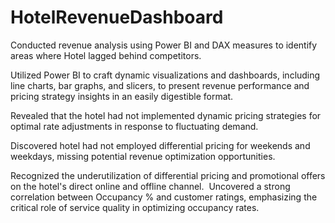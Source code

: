 # HotelRevenueDashboard
Conducted revenue analysis using Power BI and DAX measures to identify areas where Hotel lagged behind competitors.

Utilized Power BI to craft dynamic visualizations and dashboards, including line charts, bar graphs, and slicers, to present revenue performance and pricing strategy insights in an easily digestible format.

Revealed that the hotel had not implemented dynamic pricing strategies for optimal rate adjustments in response to fluctuating demand.

Discovered hotel had not employed differential pricing for weekends and weekdays, missing potential revenue optimization opportunities.

Recognized the underutilization of differential pricing and promotional offers on the hotel's direct online and offline channel.
﻿
Uncovered a strong correlation between Occupancy % and customer ratings, emphasizing the critical role of service quality in optimizing occupancy rates.
